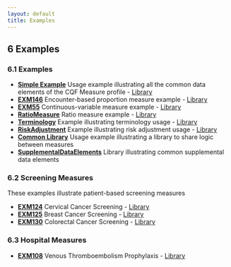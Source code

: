 ```yaml
---
layout: default
title: Examples
---
```

## 6 Examples

### 6.1 Examples

* [**Simple Example**](Measure-measure-exm.html) Usage example illustrating all the common data elements of the CQF Measure profile - [Library](Library-EXMLogic.html)
* [**EXM146**](Measure-measure-exm146-FHIR.html) Encounter-based proportion measure example - [Library](Library-EXM146.html)
* [**EXM55**](Measure-measure-exm55-FHIR.html) Continuous-variable measure example - [Library](Library-EXM55.html)
* [**RatioMeasure**](Measure-measure-ratio-exm.html) Ratio measure example - [Library](Library-EXMRatio.html)
* [**Terminology**](Measure-measure-terminology-FHIR.html) Example illustrating terminology usage - [Library](Library-Terminology.html)
* [**RiskAdjustment**](Measure-measure-risk-adjustment-FHIR2.html) Example illustrating risk adjustment usage - [Library](Library-library-risk-adjustment-FHIR2.html)
* [**Common Library**](Library-Common.html) Usage example illustrating a library to share logic between measures
* [**SupplementalDataElements**](Library-SupplementalDataElements.html) Library illustrating common supplemental data elements

### 6.2 Screening Measures

These examples illustrate patient-based screening measures

* [**EXM124**](Measure-measure-exm124-FHIR.html) Cervical Cancer Screening - [Library](Library-EXM124.html)
* [**EXM125**](Measure-measure-exm125-FHIR.html) Breast Cancer Screening - [Library](Library-EXM125.html)
* [**EXM130**](Measure-measure-exm130-FHIR.html) Colorectal Cancer Screening - [Library](Library-EXM130.html)

### 6.3 Hospital Measures

* [**EXM108**](Measure-measure-vte-1-FHIR.html) Venous Thromboembolism Prophylaxis - [Library](Library-EXM108.html)

